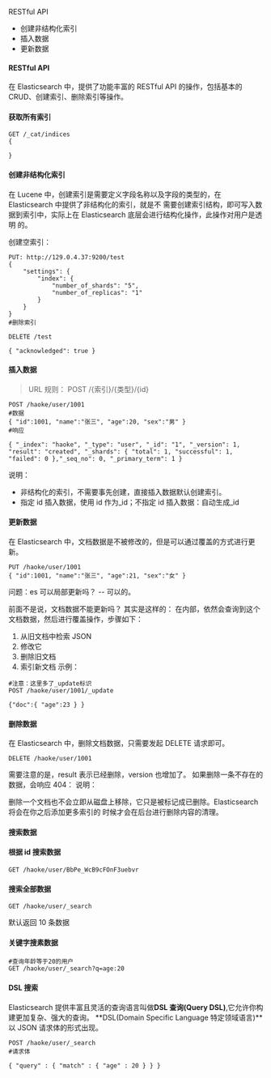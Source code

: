 RESTful API

- 创建非结构化索引
- 插入数据
- 更新数据

#### RESTful API

在 Elasticsearch 中，提供了功能丰富的 RESTful API 的操作，包括基本的 CRUD、创建索引、删除索引等操作。

#### 获取所有索引

```
GET /_cat/indices
{

}
```

#### 创建非结构化索引

在 Lucene 中，创建索引是需要定义字段名称以及字段的类型的，在 Elasticsearch 中提供了非结构化的索引，就是不
需要创建索引结构，即可写入数据到索引中，实际上在 Elasticsearch 底层会进行结构化操作，此操作对用户是透明
的。

创建空索引：

```
PUT: http://129.0.4.37:9200/test
{
    "settings": {
        "index": {
            "number_of_shards": "5",
            "number_of_replicas": "1"
        }
    }
}
#删除索引

DELETE /test

{ "acknowledged": true }
```

#### 插入数据

> URL 规则：
> POST /{索引}/{类型}/{id}

```
POST /haoke/user/1001
#数据
{ "id":1001, "name":"张三", "age":20, "sex":"男" }
#响应

{ "_index": "haoke", "_type": "user", "_id": "1", "_version": 1, "result": "created", "_shards": { "total": 1, "successful": 1, "failed": 0 },"_seq_no": 0, "_primary_term": 1 }
```

说明：

- 非结构化的索引，不需要事先创建，直接插入数据默认创建索引。
- 指定 id 插入数据，使用 id 作为\_id；不指定 id 插入数据：自动生成\_id

#### 更新数据

在 Elasticsearch 中，文档数据是不被修改的，但是可以通过覆盖的方式进行更新。

```
PUT /haoke/user/1001
{ "id":1001, "name":"张三", "age":21, "sex":"女" }
```

问题：es 可以局部更新吗？ -- 可以的。

前面不是说，文档数据不能更新吗？ 其实是这样的：
在内部，依然会查询到这个文档数据，然后进行覆盖操作，步骤如下：

1. 从旧文档中检索 JSON
2. 修改它
3. 删除旧文档
4. 索引新文档
   示例：

```
#注意：这里多了_update标识
POST /haoke/user/1001/_update

{"doc":{ "age":23 } }
```

#### 删除数据

在 Elasticsearch 中，删除文档数据，只需要发起 DELETE 请求即可。

```
DELETE /haoke/user/1001
```

需要注意的是，result 表示已经删除，version 也增加了。
如果删除一条不存在的数据，会响应 404：
说明：

删除一个文档也不会立即从磁盘上移除，它只是被标记成已删除。Elasticsearch 将会在你之后添加更多索引的
时候才会在后台进行删除内容的清理。

#### 搜索数据

#### 根据 id 搜索数据

```
GET /haoke/user/BbPe_WcB9cFOnF3uebvr
```

#### 搜索全部数据

```
GET /haoke/user/_search
```

默认返回 10 条数据

#### 关键字搜素数据

```
#查询年龄等于20的用户
GET /haoke/user/_search?q=age:20
```

#### DSL 搜索

Elasticsearch 提供丰富且灵活的查询语言叫做**DSL 查询(Query DSL)**,它允许你构建更加复杂、强大的查询。
**DSL(Domain Specific Language 特定领域语言)**以 JSON 请求体的形式出现。

```
POST /haoke/user/_search
#请求体

{ "query" : { "match" : { "age" : 20 } } }
```
